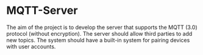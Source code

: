 # MQTT-Server
The aim of the project is to develop the server that supports the MQTT (3.0) protocol (without encryption). The server should allow third parties to add new topics. The system should have a built-in system for pairing devices with user accounts.
